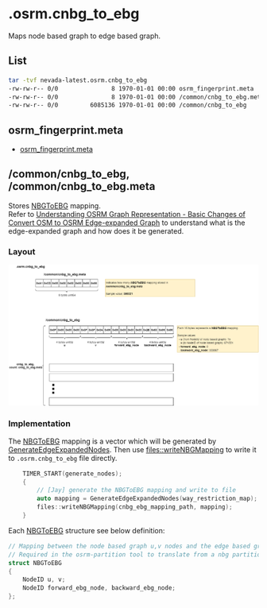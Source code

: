 # .osrm.cnbg_to_ebg
Maps node based graph to edge based graph.     

## List

```bash
tar -tvf nevada-latest.osrm.cnbg_to_ebg
-rw-rw-r-- 0/0               8 1970-01-01 00:00 osrm_fingerprint.meta
-rw-rw-r-- 0/0               8 1970-01-01 00:00 /common/cnbg_to_ebg.meta
-rw-rw-r-- 0/0         6085136 1970-01-01 00:00 /common/cnbg_to_ebg
```

## osrm_fingerprint.meta
- [osrm_fingerprint.meta](./fingerprint.md)

## /common/cnbg_to_ebg, /common/cnbg_to_ebg.meta
Stores [NBGToEBG](https://github.com/Telenav/osrm-backend/blob/0b461183b97de493983ba44749c772719849fd3e/include/extractor/nbg_to_ebg.hpp#L13) mapping.     
Refer to [Understanding OSRM Graph Representation - Basic Changes of Convert OSM to OSRM Edge-expanded Graph](https://github.com/Telenav/open-source-spec/blob/master/osrm/doc/understanding_osrm_graph_representation.md#basic-changes-of-convert-osm-to-osrm-edge-expanded-graph) to understand what is the edge-expanded graph and how does it be generated.         

### Layout
![](./graph/map.osrm.cnbg_to_ebg.common.cnbg_to_ebg.png)

### Implementation
The [NBGToEBG](https://github.com/Telenav/osrm-backend/blob/0b461183b97de493983ba44749c772719849fd3e/include/extractor/nbg_to_ebg.hpp#L13) mapping is a vector which will be generated by [GenerateEdgeExpandedNodes](https://github.com/Telenav/osrm-backend/blob/0b461183b97de493983ba44749c772719849fd3e/src/extractor/edge_based_graph_factory.cpp#L262). Then use [files::writeNBGMapping](https://github.com/Telenav/osrm-backend/blob/0b461183b97de493983ba44749c772719849fd3e/src/extractor/edge_based_graph_factory.cpp#L263) to write it to `.osrm.cnbg_to_ebg` file directly.     

```c++
    TIMER_START(generate_nodes);
    {
        // [Jay] generate the NBGToEBG mapping and write to file
        auto mapping = GenerateEdgeExpandedNodes(way_restriction_map);
        files::writeNBGMapping(cnbg_ebg_mapping_path, mapping);
    }
```
Each [NBGToEBG](https://github.com/Telenav/osrm-backend/blob/0b461183b97de493983ba44749c772719849fd3e/include/extractor/nbg_to_ebg.hpp#L13) structure see below definition:       
```c++
// Mapping between the node based graph u,v nodes and the edge based graph head,tail edge ids.
// Required in the osrm-partition tool to translate from a nbg partition to a ebg partition.
struct NBGToEBG
{
    NodeID u, v;
    NodeID forward_ebg_node, backward_ebg_node;
};
```
